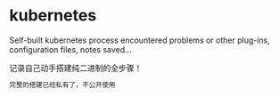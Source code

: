 # kubernetes
Self-built kubernetes process encountered problems or other plug-ins, configuration files, notes saved...


记录自己动手搭建纯二进制的全步骤！

```BASH
完整的搭建已经私有了，不公开使用
```
